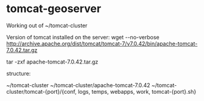 tomcat-geoserver
================

Working out of ~/tomcat-cluster

Version of tomcat installed on the server:
wget --no-verbose http://archive.apache.org/dist/tomcat/tomcat-7/v7.0.42/bin/apache-tomcat-7.0.42.tar.gz 

tar -zxf apache-tomcat-7.0.42.tar.gz 

structure:

~/tomcat-cluster
~/tomcat-cluster/apache-tomcat-7.0.42
~/tomcat-cluster/tomcat-{port}/{conf, logs, temps, webapps, work, tomcat-{port}.sh}